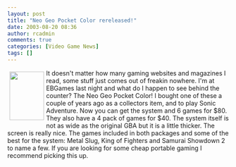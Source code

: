 ```yaml
---
layout: post
title: "Neo Geo Pocket Color rereleased!"
date: 2003-08-20 08:36
author: rcadmin
comments: true
categories: [Video Game News]
tags: []
---
```

<a href=http://www.ebgames.com/ebx/product/237469.asp><img border=0 width=78 height=110 align=left src=images/news/20030820.jpg hspace=5 vspace=5></a>It doesn't matter how many gaming websites and magazines I read, some stuff just comes out of freakin nowhere. I'm at EBGames last night and what do I happen to see behind the counter? The Neo Geo Pocket Color! I bought one of these a couple of years ago as a collectors item, and to play Sonic Adventure. Now you can get the system and 6 games for $80. They also have a 4 pack of games for $40. The system itself is not as wide as the original GBA but it is a little thicker. The screen is really nice. The games included in both packages and some of the best for the system: Metal Slug, King of Fighters and Samurai Showdown 2 to name a few. If you are looking for some cheap portable gaming I recommend picking this up.
